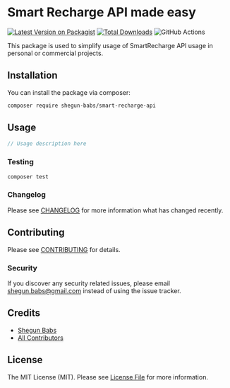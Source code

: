 # Smart Recharge API made easy

[![Latest Version on Packagist](https://img.shields.io/packagist/v/shegun-babs/smart-recharge-api.svg?style=flat-square)](https://packagist.org/packages/shegun-babs/smart-recharge-api)
[![Total Downloads](https://img.shields.io/packagist/dt/shegun-babs/smart-recharge-api.svg?style=flat-square)](https://packagist.org/packages/shegun-babs/smart-recharge-api)
![GitHub Actions](https://github.com/shegun-babs/smart-recharge-api/actions/workflows/ci.yml/badge.svg)

This package is used to simplify usage of SmartRecharge API usage in personal or commercial projects.

## Installation

You can install the package via composer:

```bash
composer require shegun-babs/smart-recharge-api
```

## Usage

```php
// Usage description here
```

### Testing

```bash
composer test
```

### Changelog

Please see [CHANGELOG](CHANGELOG.md) for more information what has changed recently.

## Contributing

Please see [CONTRIBUTING](CONTRIBUTING.md) for details.

### Security

If you discover any security related issues, please email shegun.babs@gmail.com instead of using the issue tracker.

## Credits

-   [Shegun Babs](https://github.com/shegun-babs)
-   [All Contributors](../../contributors)

## License

The MIT License (MIT). Please see [License File](LICENSE.md) for more information.